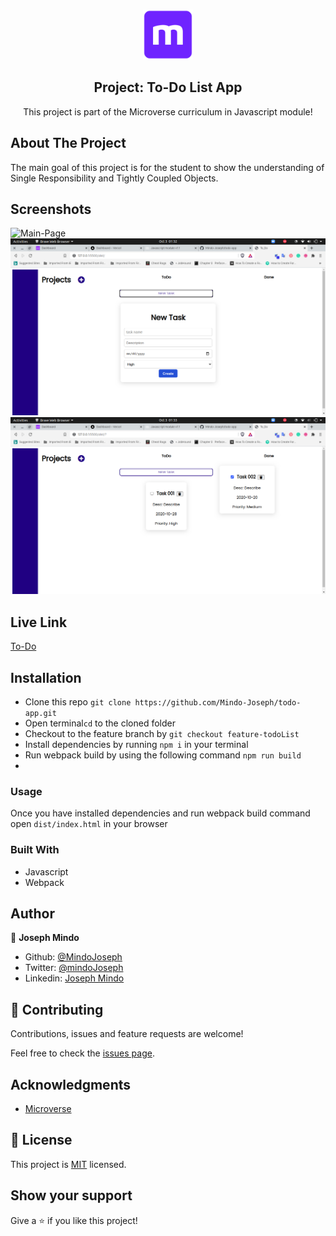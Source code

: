 <br />
<p align="center">
  <a href="https://www.microverse.org/">
    <img src="/src/img/microverse.png" alt="Logo" width="80" height="80">
  </a>

  <h2 align="center">Project: To-Do List App </h2>

  <p align="center">
    This project is part of the Microverse curriculum in Javascript module!
  </p>
</p>

## About The Project

The main goal of this project is for the student to show the understanding of Single Responsibility and Tightly Coupled Objects.

## Screenshots
![Main-Page](./src/img/empty-main.png.png)
![Create Task](./src/img/createTask.png)
![Completed-Task](src/img/completed.png)

## Live Link
[To-Do](https://todo-app-tan.vercel.app/)

<!-- INSTALLATION -->
## Installation

* Clone this repo ```git clone https://github.com/Mindo-Joseph/todo-app.git```
* Open terminal```cd``` to the cloned folder
* Checkout to the feature branch by ```git checkout feature-todoList```
* Install dependencies by running ```npm i``` in your terminal
* Run webpack build by using the following command ```npm run build```
* 


### Usage

Once you have installed dependencies and run webpack build command  open ```dist/index.html``` in your browser 




### Built With

* Javascript
* Webpack

## Author


👤 **Joseph Mindo**

- Github: [@MindoJoseph](https://github.com/Mindo-Joseph)
- Twitter: [@mindoJoseph](https://twitter.com/mindoJoseph)
- Linkedin: [Joseph Mindo](https://www.linkedin.com/in/josephmindo/)


## 🤝 Contributing

Contributions, issues and feature requests are welcome!

Feel free to check the [issues page](https://github.com/Mindo-Joseph/todo-app/issues).


## Acknowledgments

* [Microverse](https://www.microverse.org/)


## 📝 License

This project is [MIT](lic.url) licensed.


## Show your support

Give a ⭐️ if you like this project!